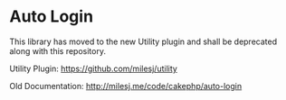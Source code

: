 # Auto Login #

This library has moved to the new Utility plugin and shall be deprecated along with this repository.

Utility Plugin: https://github.com/milesj/utility

Old Documentation: http://milesj.me/code/cakephp/auto-login

